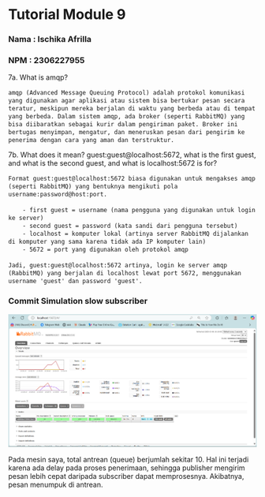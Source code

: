 # Tutorial Module 9
### Nama : Ischika Afrilla
### NPM : 2306227955

7a. What is amqp? 

    amqp (Advanced Message Queuing Protocol) adalah protokol komunikasi yang digunakan agar aplikasi atau sistem bisa bertukar pesan secara teratur, meskipun mereka berjalan di waktu yang berbeda atau di tempat yang berbeda. Dalam sistem amqp, ada broker (seperti RabbitMQ) yang bisa diibaratkan sebagai kurir dalam pengiriman paket. Broker ini bertugas menyimpan, mengatur, dan meneruskan pesan dari pengirim ke penerima dengan cara yang aman dan terstruktur.

7b. What does it mean? guest:guest@localhost:5672, what is the first guest, and what is the second guest, and what is localhost:5672 is for?  

    Format guest:guest@localhost:5672 biasa digunakan untuk mengakses amqp (seperti RabbitMQ) yang bentuknya mengikuti pola username:password@host:port.

        - first guest = username (nama pengguna yang digunakan untuk login ke server)
        - second guest = password (kata sandi dari pengguna tersebut)
        - localhost = komputer lokal (artinya server RabbitMQ dijalankan di komputer yang sama karena tidak ada IP komputer lain)
        - 5672 = port yang digunakan oleh protokol amqp

    Jadi, guest:guest@localhost:5672 artinya, login ke server amqp (RabbitMQ) yang berjalan di localhost lewat port 5672, menggunakan username 'guest' dan password 'guest'.

### Commit Simulation slow subscriber
![Simulation slow subscriber](images/Screenshot%202025-05-06%20102912.png)

Pada mesin saya, total antrean (queue) berjumlah sekitar 10. Hal ini terjadi karena ada delay pada proses penerimaan, sehingga publisher mengirim pesan lebih cepat daripada subscriber dapat memprosesnya. Akibatnya, pesan menumpuk di antrean.